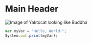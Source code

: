 # Main Header
![Image of Yaktocat looking like Buddha](https://octodex.github.com/images/yaktocat.png)
``` javascript
var myVar = "Hello, World!";
System.out.print(myVar);
```
